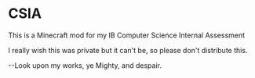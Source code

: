 # CSIA
This is a Minecraft mod for my IB Computer Science Internal Assessment

I really wish this was private but it can't be, so please don't distribute this.

--Look upon my works, ye Mighty, and despair.